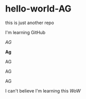 # hello-world-AG
this is just another repo

I'm learning GitHub

*AG*

**Ag**

AG

AG

AG

I can't believe I'm learning this *WoW*
